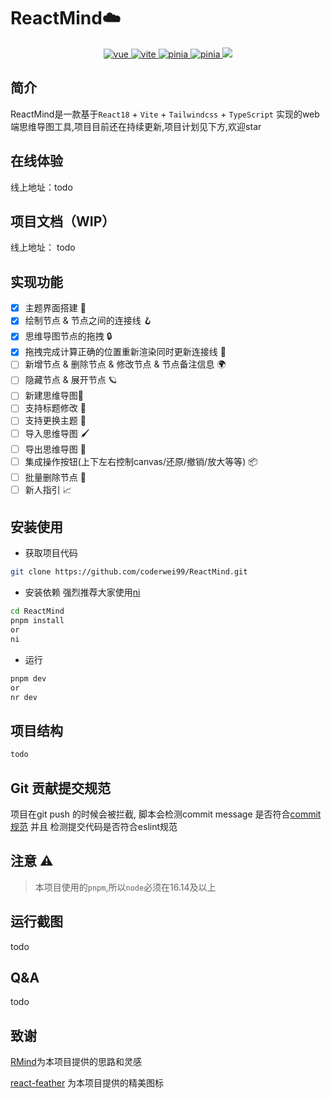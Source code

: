 <h1>ReactMind☁️</h1>

<p align="center">
  <a href="https://github.com/facebook/react">
    <img src="https://img.shields.io/badge/react-18.2.0-brightgreen.svg" alt="vue">
  </a>
  <a href="https://github.com/vitejs/vite">
    <img src="https://img.shields.io/badge/vite-4.4.5-brightgreen.svg" alt="vite">
  </a>
  <a href="https://github.com/microsoft/TypeScript">
    <img src="https://img.shields.io/badge/typescript-5.0.2-brightgreen.svg" alt="pinia">
  </a>
  <a href="https://github.com/tailwindlabs/tailwindcss">
    <img src="https://img.shields.io/badge/tailwindcss-3.3.3-brightgreen.svg" alt="pinia">
  </a>
  <a href="https://github.com/coderwei99/ReactMind/LICENSE">
    <img src="https://img.shields.io/github/license/cloudhao1999/cloud-app-admin">
  </a>
</p>

## 简介

ReactMind是一款基于`React18` + `Vite` + `Tailwindcss` + `TypeScript` 实现的web端思维导图工具,项目目前还在持续更新,项目计划见下方,欢迎star

## 在线体验

线上地址：todo

## 项目文档（WIP）

线上地址： todo

## 实现功能

- [x] 主题界面搭建 🧭
- [x] 绘制节点 & 节点之间的连接线 🪝
- [x] 思维导图节点的拖拽 🔒
- [x] 拖拽完成计算正确的位置重新渲染同时更新连接线 🍍
- [ ] 新增节点 & 删除节点 & 修改节点 & 节点备注信息 🌍
- [ ] 隐藏节点 & 展开节点 🪐
- [ ] 新建思维导图📝
- [ ] 支持标题修改 🎺
- [ ] 支持更换主题 🌈
- [ ] 导入思维导图 🖌️
- [ ] 导出思维导图 🌹
- [ ] 集成操作按钮(上下左右控制canvas/还原/撤销/放大等等) 📦
- [ ] 批量删除节点 📒
- [ ] 新人指引 📈

## 安装使用

- 获取项目代码

```bash
git clone https://github.com/coderwei99/ReactMind.git
```

- 安装依赖
强烈推荐大家使用[ni](https://github.com/antfu/ni.git)
```bash
cd ReactMind
pnpm install 
or
ni
```


- 运行

```bash
pnpm dev
or
nr dev
```

## 项目结构

```bash
todo
```

## Git 贡献提交规范

项目在git push 的时候会被拦截, 脚本会检测commit message 是否符合[commit 规范](https://www.conventionalcommits.org/en/v1.0.0/) 并且 检测提交代码是否符合eslint规范 

## 注意 ⚠️
> 本项目使用的`pnpm`,所以`node`必须在16.14及以上

## 运行截图
todo

## Q&A
todo

## 致谢
[RMind](https://github.com/Mongkii/RMind)为本项目提供的思路和灵感

[react-feather](https://github.com/feathericons/react-feather) 为本项目提供的精美图标